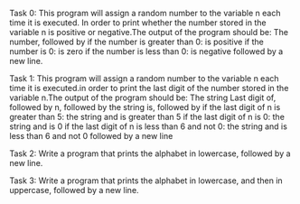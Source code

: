 Task 0: This program will assign a random number to the variable n each time it is executed. In order to print whether the number stored in the variable n is positive or negative.The output of the program should be:
The number, followed by
if the number is greater than 0: is positive
if the number is 0: is zero
if the number is less than 0: is negative
followed by a new line.

Task 1: This program will assign a random number to the variable n each time it is executed.in order to print the last digit of the number stored in the variable n.The output of the program should be:
The string Last digit of, followed by
n, followed by
the string is, followed by
if the last digit of n is greater than 5: the string and is greater than 5
if the last digit of n is 0: the string and is 0
if the last digit of n is less than 6 and not 0: the string and is less than 6 and not 0
followed by a new line

Task 2: Write a program that prints the alphabet in lowercase, followed by a new line.

Task 3: Write a program that prints the alphabet in lowercase, and then in uppercase, followed by a new line.

